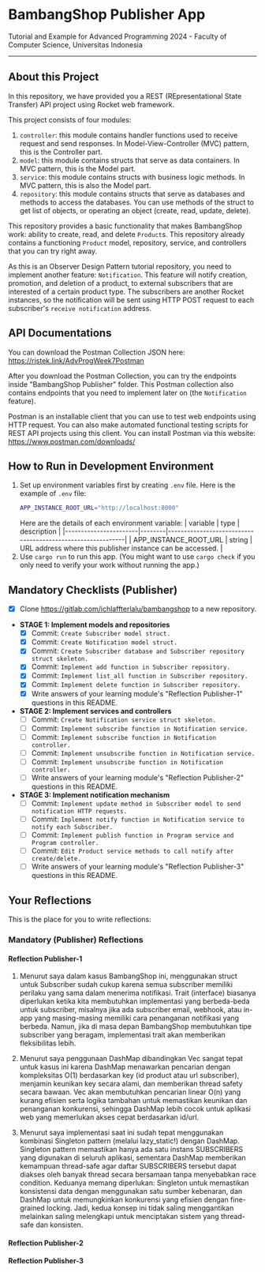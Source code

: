 # BambangShop Publisher App
Tutorial and Example for Advanced Programming 2024 - Faculty of Computer Science, Universitas Indonesia

---

## About this Project
In this repository, we have provided you a REST (REpresentational State Transfer) API project using Rocket web framework.

This project consists of four modules:
1.  `controller`: this module contains handler functions used to receive request and send responses.
    In Model-View-Controller (MVC) pattern, this is the Controller part.
2.  `model`: this module contains structs that serve as data containers.
    In MVC pattern, this is the Model part.
3.  `service`: this module contains structs with business logic methods.
    In MVC pattern, this is also the Model part.
4.  `repository`: this module contains structs that serve as databases and methods to access the databases.
    You can use methods of the struct to get list of objects, or operating an object (create, read, update, delete).

This repository provides a basic functionality that makes BambangShop work: ability to create, read, and delete `Product`s.
This repository already contains a functioning `Product` model, repository, service, and controllers that you can try right away.

As this is an Observer Design Pattern tutorial repository, you need to implement another feature: `Notification`.
This feature will notify creation, promotion, and deletion of a product, to external subscribers that are interested of a certain product type.
The subscribers are another Rocket instances, so the notification will be sent using HTTP POST request to each subscriber's `receive notification` address.

## API Documentations

You can download the Postman Collection JSON here: https://ristek.link/AdvProgWeek7Postman

After you download the Postman Collection, you can try the endpoints inside "BambangShop Publisher" folder.
This Postman collection also contains endpoints that you need to implement later on (the `Notification` feature).

Postman is an installable client that you can use to test web endpoints using HTTP request.
You can also make automated functional testing scripts for REST API projects using this client.
You can install Postman via this website: https://www.postman.com/downloads/

## How to Run in Development Environment
1.  Set up environment variables first by creating `.env` file.
    Here is the example of `.env` file:
    ```bash
    APP_INSTANCE_ROOT_URL="http://localhost:8000"
    ```
    Here are the details of each environment variable:
    | variable              | type   | description                                                |
    |-----------------------|--------|------------------------------------------------------------|
    | APP_INSTANCE_ROOT_URL | string | URL address where this publisher instance can be accessed. |
2.  Use `cargo run` to run this app.
    (You might want to use `cargo check` if you only need to verify your work without running the app.)

## Mandatory Checklists (Publisher)
-   [X] Clone https://gitlab.com/ichlaffterlalu/bambangshop to a new repository.
-   **STAGE 1: Implement models and repositories**
    -   [X] Commit: `Create Subscriber model struct.`
    -   [X] Commit: `Create Notification model struct.`
    -   [X] Commit: `Create Subscriber database and Subscriber repository struct skeleton.`
    -   [X] Commit: `Implement add function in Subscriber repository.`
    -   [X] Commit: `Implement list_all function in Subscriber repository.`
    -   [X] Commit: `Implement delete function in Subscriber repository.`
    -   [X] Write answers of your learning module's "Reflection Publisher-1" questions in this README.
-   **STAGE 2: Implement services and controllers**
    -   [ ] Commit: `Create Notification service struct skeleton.`
    -   [ ] Commit: `Implement subscribe function in Notification service.`
    -   [ ] Commit: `Implement subscribe function in Notification controller.`
    -   [ ] Commit: `Implement unsubscribe function in Notification service.`
    -   [ ] Commit: `Implement unsubscribe function in Notification controller.`
    -   [ ] Write answers of your learning module's "Reflection Publisher-2" questions in this README.
-   **STAGE 3: Implement notification mechanism**
    -   [ ] Commit: `Implement update method in Subscriber model to send notification HTTP requests.`
    -   [ ] Commit: `Implement notify function in Notification service to notify each Subscriber.`
    -   [ ] Commit: `Implement publish function in Program service and Program controller.`
    -   [ ] Commit: `Edit Product service methods to call notify after create/delete.`
    -   [ ] Write answers of your learning module's "Reflection Publisher-3" questions in this README.

## Your Reflections
This is the place for you to write reflections:

### Mandatory (Publisher) Reflections

#### Reflection Publisher-1

1. Menurut saya dalam kasus BambangShop ini, menggunakan struct untuk Subscriber sudah cukup karena semua subscriber memiliki perilaku yang sama dalam menerima notifikasi. Trait (interface) biasanya diperlukan ketika kita membutuhkan implementasi yang berbeda-beda untuk subscriber, misalnya jika ada subscriber email, webhook, atau in-app yang masing-masing memiliki cara penanganan notifikasi yang berbeda. Namun, jika di masa depan BambangShop membutuhkan tipe subscriber yang beragam, implementasi trait akan memberikan fleksibilitas lebih.

2. Menurut saya penggunaan DashMap dibandingkan Vec sangat tepat untuk kasus ini karena DashMap menawarkan pencarian dengan kompleksitas O(1) berdasarkan key (id product atau url subscriber), menjamin keunikan key secara alami, dan memberikan thread safety secara bawaan. Vec akan membutuhkan pencarian linear O(n) yang kurang efisien serta logika tambahan untuk memastikan keunikan dan penanganan konkurensi, sehingga DashMap lebih cocok untuk aplikasi web yang memerlukan akses cepat berdasarkan id/url.

3. Menurut saya implementasi saat ini sudah tepat menggunakan kombinasi Singleton pattern (melalui lazy_static!) dengan DashMap. Singleton pattern memastikan hanya ada satu instans SUBSCRIBERS yang digunakan di seluruh aplikasi, sementara DashMap memberikan kemampuan thread-safe agar daftar SUBSCRIBERS tersebut dapat diakses oleh banyak thread secara bersamaan tanpa menyebabkan race condition. Keduanya memang diperlukan: Singleton untuk memastikan konsistensi data dengan menggunakan satu sumber kebenaran, dan DashMap untuk memungkinkan konkurensi yang efisien dengan fine-grained locking. Jadi, kedua konsep ini tidak saling menggantikan melainkan saling melengkapi untuk menciptakan sistem yang thread-safe dan konsisten.


#### Reflection Publisher-2

#### Reflection Publisher-3
